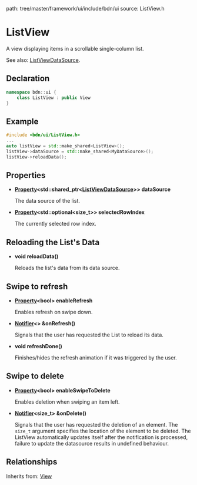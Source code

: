 path: tree/master/framework/ui/include/bdn/ui
source: ListView.h

# ListView

A view displaying items in a scrollable single-column list.

See also: [ListViewDataSource](list_view_data_source.md).

## Declaration

```C++
namespace bdn::ui {
	class ListView : public View
}
```

## Example

```C++
#include <bdn/ui/ListView.h>
...
auto listView = std::make_shared<ListView>();
listView->dataSource = std::make_shared<MyDataSource>();
listView->reloadData();
```

## Properties

* **[Property](../foundation/property.md)<std::shared_ptr<[ListViewDataSource](list_view_data_source.md)\>\> dataSource**

	The data source of the list.

* **[Property](../foundation/property.md)<std::optional<size_t\>\> selectedRowIndex**

	The currently selected row index.

## Reloading the List's Data

* **void reloadData()**

	Reloads the list's data from its data source.

## Swipe to refresh

* **[Property](../foundation/property.md)<bool\> enableRefresh**

	Enables refresh on swipe down.

* **[Notifier](../foundation/notifier.md)<\> &onRefresh()**

	Signals that the user has requested the List to reload its data.

* **void refreshDone()**

	Finishes/hides the refresh animation if it was triggered by the user.

## Swipe to delete

* **[Property](../foundation/property.md)<bool\> enableSwipeToDelete**

	Enables deletion when swiping an item left.

* **[Notifier](../foundation/notifier.md)<size_t\> &onDelete()**

	Signals that the user has requested the deletion of an element.
	The `size_t` argument specifies the location of the element to be deleted.
	The ListView automatically updates itself after the notification is processed, 
	failure to update the datasource results in undefined behaviour. 

## Relationships

Inherits from: [View](view.md)
 